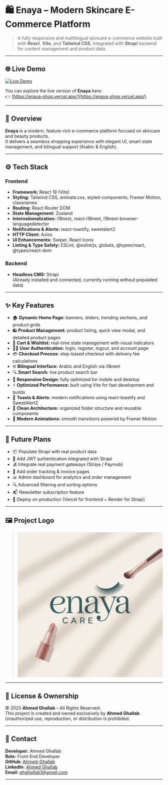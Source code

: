 # 🛍️ Enaya – Modern Skincare E-Commerce Platform

> A fully responsive and multilingual skincare e-commerce website built with **React**, **Vite**, and **Tailwind CSS**, integrated with **Strapi** backend for content management and product data.

---

## 🌐 Live Demo

[![Live Demo](https://img.shields.io/badge/Live%20Demo-Vercel-brightgreen?style=for-the-badge&logo=vercel)](https://enaya-shop.vercel.app/)

You can explore the live version of **Enaya** here:  
👉 [https://enaya-shop.vercel.app/](https://enaya-shop.vercel.app/)

---

## 🌸 Overview

**Enaya** is a modern, feature-rich e-commerce platform focused on skincare and beauty products.  
It delivers a seamless shopping experience with elegant UI, smart state management, and bilingual support (Arabic & English).

---

## ⚙️ Tech Stack

### **Frontend**

- **Framework:** React 19 (Vite)
- **Styling:** Tailwind CSS, animate.css, styled-components, Framer Motion, classnames
- **Routing:** React Router DOM
- **State Management:** Zustand
- **Internationalization:** i18next, react-i18next, i18next-browser-languagedetector
- **Notifications & Alerts:** react-toastify, sweetalert2
- **HTTP Client:** Axios
- **UI Enhancements:** Swiper, React Icons
- **Linting & Type Safety:** ESLint, @eslint/js, globals, @types/react, @types/react-dom

### **Backend**

- **Headless CMS:** Strapi  
  (Already installed and connected, currently running without populated data)

---

## ✨ Key Features

- 🏠 **Dynamic Home Page:** banners, sliders, trending sections, and product grids
- 🛍️ **Product Management:** product listing, quick view modal, and detailed product pages
- 🧾 **Cart & Wishlist:** real-time state management with visual indicators
- 🧑‍💻 **User Authentication:** login, register, logout, and account page
- 💳 **Checkout Process:** step-based checkout with delivery fee calculations
- 🌐 **Bilingual Interface:** Arabic and English via i18next
- 🔍 **Smart Search:** live product search bar
- 📱 **Responsive Design:** fully optimized for mobile and desktop
- ⚡ **Optimized Performance:** built using Vite for fast development and builds
- 📢 **Toasts & Alerts:** modern notifications using react-toastify and SweetAlert2
- 🧠 **Clean Architecture:** organized folder structure and reusable components
- 💅 **Modern Animations:** smooth transitions powered by Framer Motion

---

## 🧭 Future Plans

- 📦 Populate Strapi with real product data
- 🔐 Add JWT authentication integrated with Strapi
- 💰 Integrate real payment gateways (Stripe / Paymob)
- 🧾 Add order tracking & invoice pages
- 📊 Admin dashboard for analytics and order management
- 🔍 Advanced filtering and sorting options
- 📬 Newsletter subscription feature
- 🚀 Deploy on production (Vercel for frontend + Render for Strapi)

---

## 🖼️ Project Logo

> ![Enaya Logo](src/assets/newlogo.jpeg)

---

## 📄 License & Ownership

© 2025 **Ahmed Ghallab** – All Rights Reserved.  
This project is created and owned exclusively by **Ahmed Ghallab**.  
Unauthorized use, reproduction, or distribution is prohibited.

---

## 💌 Contact

**Developer:** Ahmed Ghallab  
**Role:** Front-End Developer  
**GitHub:** [Ahmed-Ghallab](https://github.com/Ahmed-Ghallab)  
**LinkedIn:** [Ahmed Ghallab](https://www.linkedin.com/in/ahmedghallab22/)  
**Email:** *ahghallab1@gmail.com*

---
